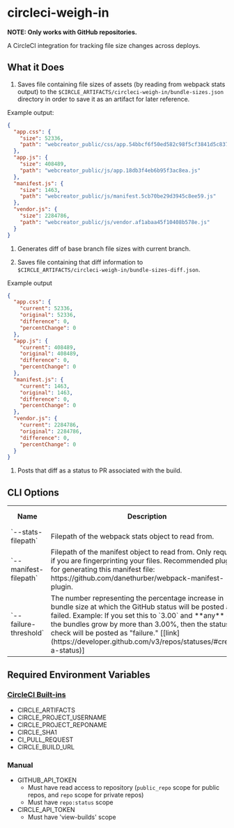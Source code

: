 # circleci-weigh-in
**NOTE: Only works with GitHub repositories.**

A CircleCI integration for tracking file size changes across deploys.

## What it Does
1. Saves file containing file sizes of assets (by reading from webpack stats output) to the `$CIRCLE_ARTIFACTS/circleci-weigh-in/bundle-sizes.json` directory in order to save it as an artifact for later reference.

  Example output:

```json
{
  "app.css": {
    "size": 52336,
    "path": "webcreator_public/css/app.54bbcf6f50ed582c98f5cf3841d5c837.css"
  },
  "app.js": {
    "size": 408489,
    "path": "webcreator_public/js/app.18db3f4eb6b95f3ac8ea.js"
  },
  "manifest.js": {
    "size": 1463,
    "path": "webcreator_public/js/manifest.5cb70be29d3945c8ee59.js"
  },
  "vendor.js": {
    "size": 2284786,
    "path": "webcreator_public/js/vendor.af1abaa45f10408b578e.js"
  }
}
```

1. Generates diff of base branch file sizes with current branch.

1. Saves file containing that diff information to `$CIRCLE_ARTIFACTS/circleci-weigh-in/bundle-sizes-diff.json`.

  Example output

```json
{
  "app.css": {
    "current": 52336,
    "original": 52336,
    "difference": 0,
    "percentChange": 0
  },
  "app.js": {
    "current": 408489,
    "original": 408489,
    "difference": 0,
    "percentChange": 0
  },
  "manifest.js": {
    "current": 1463,
    "original": 1463,
    "difference": 0,
    "percentChange": 0
  },
  "vendor.js": {
    "current": 2284786,
    "original": 2284786,
    "difference": 0,
    "percentChange": 0
  }
}
```

1. Posts that diff as a status to PR associated with the build.

## CLI Options
<table>
  <tr>
    <th>Name</th>
    <th>Description</th>
    <th>Type</th>
    <th>Required?</th>
    <th>Default Value</th>
  </tr>
  <tr>
    <td>`--stats-filepath`</td>
    <td>Filepath of the webpack stats object to read from.</td>
    <td>`String`</td>
    <td>Yes</td>
    <td></td>
  </tr>
  <tr>
    <td>`--manifest-filepath`</td>
    <td>Filepath of the manifest object to read from. Only required if you are fingerprinting your files. Recommended plugin for generating this manifest file: https://github.com/danethurber/webpack-manifest-plugin.</td>
    <td>`String`</td>
    <td>No</td>
    <td></td>
  </tr>
  <tr>
    <td>`--failure-threshold`</td>
    <td>The number representing the percentage increase in bundle size at which the GitHub status will be posted as failed. Example: If you set this to `3.00` and **any** of the bundles grow by more than 3.00%, then the status check will be posted as "failure." [[link](https://developer.github.com/v3/repos/statuses/#create-a-status)]</td>
    <td>`Number`</td>
    <td>No</td>
    <td>`5.00`</td>
  </tr>
</table>

## Required Environment Variables

### [CircleCI Built-ins](https://circleci.com/docs/1.0/environment-variables/)
- CIRCLE_ARTIFACTS
- CIRCLE_PROJECT_USERNAME
- CIRCLE_PROJECT_REPONAME
- CIRCLE_SHA1
- CI_PULL_REQUEST
- CIRCLE_BUILD_URL

### Manual
- GITHUB_API_TOKEN
  - Must have read access to repository (`public_repo` scope for public repos, and `repo` scope for private repos)
  - Must have `repo:status` scope
- CIRCLE_API_TOKEN
  - Must have 'view-builds' scope
